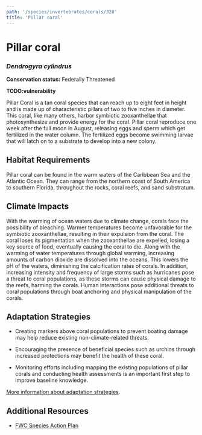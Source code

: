 ```yaml
---
path: '/species/invertebrates/corals/320'
title: 'Pillar coral'
---
```


# Pillar coral
### *Dendrogyra cylindrus*



**Conservation status:** Federally Threatened

**TODO:vulnerability**

Pillar Coral is a tan coral species that can reach up to eight feet in height and is made up of characteristic pillars of two to five inches in diameter. This coral, like many others, harbor symbiotic zooxanthellae that photosynthesize and provide energy for the coral. Pillar coral reproduce one week after the full moon in August, releasing eggs and sperm which get fertilized in the water column. The fertilized eggs become swimming larvae that will latch on to a substrate to develop into a new colony.

    
## Habitat Requirements

Pillar coral can be found in the warm waters of the Caribbean Sea and the Atlantic Ocean. They can range from the northern coast of South America to southern Florida, throughout the rocks, coral reefs, and sand substratum.

## Climate Impacts

With the warming of ocean waters due to climate change, corals face the possibility of bleaching. Warmer temperatures become unfavorable for the symbiotic zooxanthellae, resulting in their expulsion from the coral. The coral loses its pigmentation when the zooxanthellae are expelled, losing a key source of food, eventually causing the coral to die. Along with the warming of water temperatures through global warming, increasing amounts of carbon dioxide are dissolved into the oceans. This lowers the pH of the waters, diminishing the calcification rates of corals. In addition, increasing intensity and frequency of large storms such as hurricanes pose a threat to coral populations, as these storms can cause physical damage to the reefs, harming the corals. Human interactions pose additional threats to coral populations through boat anchoring and physical manipulation of the corals.

## Adaptation Strategies

- Creating markers above coral populations to prevent boating damage may help reduce existing non-climate-related threats.

- Encouraging the presence of beneficial species such as urchins through increased protections may benefit the health of these coral.

- Monitoring efforts including mapping the existing populations of pillar corals and conducting health assessments is an important first step to improve baseline knowledge.


[More information about adaptation strategies](/strategies).


## Additional Resources

- [FWC Species Action Plan](http://www.myfwc.com/media/2720118/Pillar-Coral-Species-Action-Plan-Final-Draft.pdf)
